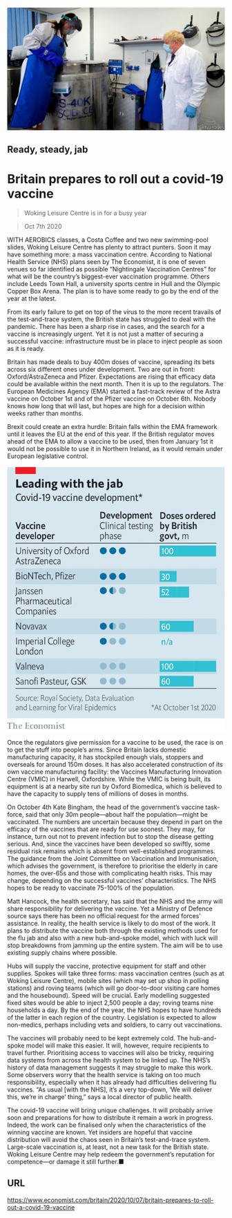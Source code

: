 ![](./images/20201010_BRP501.jpg)

## Ready, steady, jab

# Britain prepares to roll out a covid-19 vaccine

> Woking Leisure Centre is in for a busy year

> Oct 7th 2020

WITH AEROBICS classes, a Costa Coffee and two new swimming-pool slides, Woking Leisure Centre has plenty to attract punters. Soon it may have something more: a mass vaccination centre. According to National Health Service (NHS) plans seen by The Economist, it is one of seven venues so far identified as possible “Nightingale Vaccination Centres” for what will be the country’s biggest-ever vaccination programme. Others include Leeds Town Hall, a university sports centre in Hull and the Olympic Copper Box Arena. The plan is to have some ready to go by the end of the year at the latest.

From its early failure to get on top of the virus to the more recent travails of the test-and-trace system, the British state has struggled to deal with the pandemic. There has been a sharp rise in cases, and the search for a vaccine is increasingly urgent. Yet it is not just a matter of securing a successful vaccine: infrastructure must be in place to inject people as soon as it is ready.

Britain has made deals to buy 400m doses of vaccine, spreading its bets across six different ones under development. Two are out in front: Oxford/AstraZeneca and Pfizer. Expectations are rising that efficacy data could be available within the next month. Then it is up to the regulators. The European Medicines Agency (EMA) started a fast-track review of the Astra vaccine on October 1st and of the Pfizer vaccine on October 6th. Nobody knows how long that will last, but hopes are high for a decision within weeks rather than months.

Brexit could create an extra hurdle: Britain falls within the EMA framework until it leaves the EU at the end of this year. If the British regulator moves ahead of the EMA to allow a vaccine to be used, then from January 1st it would not be possible to use it in Northern Ireland, as it would remain under European legislative control.



![](./images/20201010_BRC053.png)

Once the regulators give permission for a vaccine to be used, the race is on to get the stuff into people’s arms. Since Britain lacks domestic manufacturing capacity, it has stockpiled enough vials, stoppers and overseals for around 150m doses. It has also accelerated construction of its own vaccine manufacturing facility: the Vaccines Manufacturing Innovation Centre (VMIC) in Harwell, Oxfordshire. While the VMIC is being built, its equipment is at a nearby site run by Oxford Biomedica, which is believed to have the capacity to supply tens of millions of doses in months.

On October 4th Kate Bingham, the head of the government’s vaccine task-force, said that only 30m people—about half the population—might be vaccinated. The numbers are uncertain because they depend in part on the efficacy of the vaccines that are ready for use soonest. They may, for instance, turn out not to prevent infection but to stop the disease getting serious. And, since the vaccines have been developed so swiftly, some residual risk remains which is absent from well-established programmes. The guidance from the Joint Committee on Vaccination and Immunisation, which advises the government, is therefore to prioritise the elderly in care homes, the over-65s and those with complicating health risks. This may change, depending on the successful vaccines’ characteristics. The NHS hopes to be ready to vaccinate 75-100% of the population.

Matt Hancock, the health secretary, has said that the NHS and the army will share responsibility for delivering the vaccine. Yet a Ministry of Defence source says there has been no official request for the armed forces’ assistance. In reality, the health service is likely to do most of the work. It plans to distribute the vaccine both through the existing methods used for the flu jab and also with a new hub-and-spoke model, which with luck will stop breakdowns from jamming up the entire system. The aim will be to use existing supply chains where possible.

Hubs will supply the vaccine, protective equipment for staff and other supplies. Spokes will take three forms: mass vaccination centres (such as at Woking Leisure Centre), mobile sites (which may set up shop in polling stations) and roving teams (which will go door-to-door visiting care homes and the housebound). Speed will be crucial. Early modelling suggested fixed sites would be able to inject 2,500 people a day; roving teams nine households a day. By the end of the year, the NHS hopes to have hundreds of the latter in each region of the country. Legislation is expected to allow non-medics, perhaps including vets and soldiers, to carry out vaccinations.

The vaccines will probably need to be kept extremely cold. The hub-and-spoke model will make this easier. It will, however, require recipients to travel further. Prioritising access to vaccines will also be tricky, requiring data systems from across the health system to be linked up. The NHS’s history of data management suggests it may struggle to make this work. Some observers worry that the health service is taking on too much responsibility, especially when it has already had difficulties delivering flu vaccines. “As usual [with the NHS], it’s a very top-down, ‘We will deliver this, we’re in charge’ thing,” says a local director of public health.

The covid-19 vaccine will bring unique challenges. It will probably arrive soon and preparations for how to distribute it remain a work in progress. Indeed, the work can be finalised only when the characteristics of the winning vaccine are known. Yet insiders are hopeful that vaccine distribution will avoid the chaos seen in Britain’s test-and-trace system. Large-scale vaccination is, at least, not a new task for the British state. Woking Leisure Centre may help redeem the government’s reputation for competence—or damage it still further.■

## URL

https://www.economist.com/britain/2020/10/07/britain-prepares-to-roll-out-a-covid-19-vaccine
